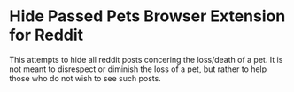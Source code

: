 # Hide Passed Pets Browser Extension for Reddit

This attempts to hide all reddit posts concering the loss/death of a pet. It is not meant to disrespect or diminish the loss of a pet, but rather to help those who do not wish to see such posts.
